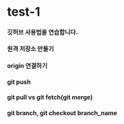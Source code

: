 # test-1
#### 깃허브 사용법을 연습합니다.

#### 원격 저장소 만들기
#### origin 연결하기
#### git push
#### git pull vs git fetch(git merge)
#### git branch, git checkout branch_name

